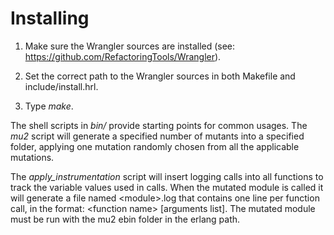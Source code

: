 Installing
===

1) Make sure the Wrangler sources are installed (see: https://github.com/RefactoringTools/Wrangler).

2) Set the correct path to the Wrangler sources in both Makefile and include/install.hrl.

3) Type *make*.

The shell scripts in *bin/* provide starting points for common usages. The *mu2* script will generate a specified number of mutants into a specified folder, applying one mutation randomly chosen from all the applicable mutations.

The *apply_instrumentation* script will insert logging calls into all functions to track the variable values used in calls. When the mutated module is called it will generate a file named &lt;module&gt;.log that contains one line per function call, in the format: &lt;function name&gt; [arguments list]. The mutated module must be run with the mu2 ebin folder in the erlang path.

